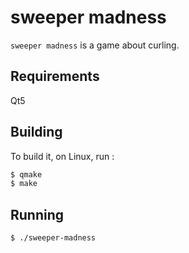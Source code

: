 # sweeper madness

`sweeper madness` is a game about curling.

## Requirements

Qt5

## Building

To build it, on Linux, run :

```bash
$ qmake
$ make
```

## Running

```bash
$ ./sweeper-madness
```
